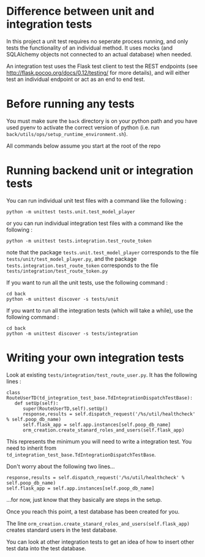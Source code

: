# Difference between unit and integration tests
In this project a unit test requires no seperate process running, and only tests the functionality of an individual method.  It uses mocks (and SQLAlchemy objects not connected to an actual database) when needed.

An integration test uses the Flask test client to test the REST endpoints (see http://flask.pocoo.org/docs/0.12/testing/ for more details), and will either test an individual endpoint or act as an end to end test.   

# Before running any tests
You must make sure the `back` directory is on your python path and you have used pyenv to activate the correct version of python (i.e. run `back/utils/ops/setup_runtime_environment.sh`).

All commands below assume you start at the root of the repo

# Running backend unit or integration tests

You can run individual unit test files with a command like the following : 

```
python -m unittest tests.unit.test_model_player
```

or you can run individual integration test files with a command like the following : 

```
python -m unittest tests.integration.test_route_token
```

note that the package `tests.unit.test_model_player` corresponds to the file `tests/unit/test_model_player.py`, and the package `tests.integration.test_route_token` corresponds to the file `tests/integration/test_route_token.py` 

If you want to run all the unit tests, use the following command : 

```
cd back
python -m unittest discover -s tests/unit
```

If you want to run all the integration tests (which will take a while), use the following command : 

```
cd back
python -m unittest discover -s tests/integration
```

# Writing your own integration tests

Look at existing `tests/integration/test_route_user.py`.  It has the following lines : 

```
class RouteUserTD(td_integration_test_base.TdIntegrationDispatchTestBase):
   def setUp(self):
      super(RouteUserTD,self).setUp()
      response,results = self.dispatch_request('/%s/util/healthcheck' % self.poop_db_name)                
      self.flask_app = self.app.instances[self.poop_db_name]
      orm_creation.create_stanard_roles_and_users(self.flask_app)
```

This represents the minimum you will need to write a integration test.  You need to inherit from `td_integration_test_base.TdIntegrationDispatchTestBase`.  

Don't worry about the following two lines...
```
response,results = self.dispatch_request('/%s/util/healthcheck' % self.poop_db_name)
self.flask_app = self.app.instances[self.poop_db_name]
``` 
...for now, just know that they basically are steps in the setup.  

Once you reach this point, a test database has been created for you.       

The line `orm_creation.create_stanard_roles_and_users(self.flask_app)` creates standard users in the test database.  

You can look at other integration tests to get an idea of how to insert other test data into the test database.  





